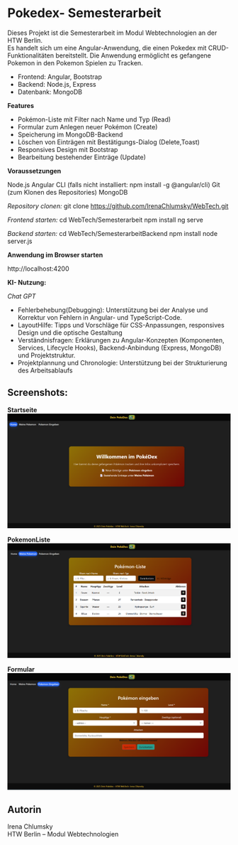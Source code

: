  # Pokedex- Semesterarbeit

Dieses Projekt ist die Semesterarbeit im Modul Webtechnologien an der HTW Berlin.  
Es handelt sich um eine Angular-Anwendung, die einen Pokedex mit CRUD-Funktionalitäten bereitstellt. 
Die Anwendung ermöglicht es gefangene Pokemon in den Pokemon Spielen zu Tracken. 

- Frontend: Angular, Bootstrap
- Backend: Node.js, Express  
- Datenbank: MongoDB 

**Features**

- Pokémon-Liste mit Filter nach Name und Typ (Read) 
- Formular zum Anlegen neuer Pokémon (Create) 
- Speicherung im MongoDB-Backend  
- Löschen von Einträgen mit Bestätigungs-Dialog (Delete,Toast)  
- Responsives Design mit Bootstrap  
- Bearbeitung bestehender Einträge (Update)



**Voraussetzungen**

Node.js
Angular CLI (falls nicht installiert: npm install -g @angular/cli)
Git (zum Klonen des Repositories)
MongoDB

*Repository clonen:*
git clone https://github.com/IrenaChlumsky/WebTech.git



*Frontend starten:*
cd WebTech/Semesterarbeit
npm install
ng serve

*Backend starten:*
cd WebTech/SemesterarbeitBackend
npm install
node server.js  

**Anwendung im Browser starten**

http://localhost:4200

**KI- Nutzung:**

*Chat GPT* 
 - Fehlerbehebung(Debugging): Unterstützung bei der Analyse und Korrektur von Fehlern in Angular- und TypeScript-Code.
 - LayoutHilfe: Tipps und Vorschläge für CSS-Anpassungen, responsives Design und die optische Gestaltung
 - Verständnisfragen: Erklärungen zu Angular-Konzepten (Komponenten, Services, Lifecycle Hooks), Backend-Anbindung (Express, MongoDB) und  Projektstruktur.
 - Projektplannung und Chronologie: Unterstützung bei der Strukturierung des Arbeitsablaufs 

## Screenshots:


**Startseite**
![Startseite](screenshots/home.png)

**PokemonListe**
![Pokemon-Liste](screenshots/table.png)

**Formular**
![Formular](screenshots/formular.png)

## Autorin
Irena Chlumsky  
HTW Berlin – Modul Webtechnologien

 
